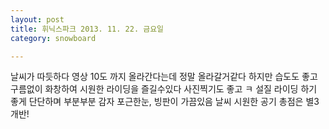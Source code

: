 ```yaml
---
layout: post
title: 휘닉스파크 2013. 11. 22. 금요일
category: snowboard

---
```


날씨가 따듯하다
영상 10도 까지 올라간다는데 정말 올라갈거같다 하지만 습도도 좋고 구름없이 화창하여 시원한 라이딩을 즐길수있다 사진찍기도 좋고 ㅋ
설질
라이딩 하기 좋게 단단하며 부분부분 감자 포근한눈, 빙판이 가끔있음
날씨 시원한 공기
총점은 별3개반!